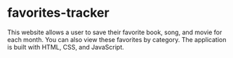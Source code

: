 # favorites-tracker

This website allows a user to save their favorite book, song, and movie for each month. You can also view these favorites by category. The application is built with HTML, CSS, and JavaScript.
